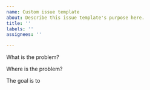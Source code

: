 ```yaml
---
name: Custom issue template
about: Describe this issue template's purpose here.
title: ''
labels: ''
assignees: ''

---
```


What is the problem?

Where is the problem?

The goal is to

